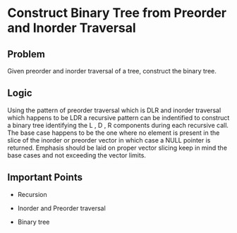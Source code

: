 # Construct Binary Tree from Preorder and Inorder Traversal

## Problem

Given preorder and inorder traversal of a tree, construct the binary tree.

## Logic

Using the pattern of preorder traversal which is DLR and inorder traversal which happens to be LDR a recursive pattern can be indentified to construct a binary tree identifying the L , D , R components during each recursive call. The base case happens to be the one where no element is present in the slice of the inorder or preorder vector in which case a NULL pointer is returned. Emphasis should be laid on proper vector slicing keep in mind the base cases and not exceeding the vector limits.

## Important Points

- Recursion

- Inorder and Preorder traversal

- Binary tree
